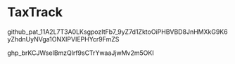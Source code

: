 # TaxTrack
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

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
